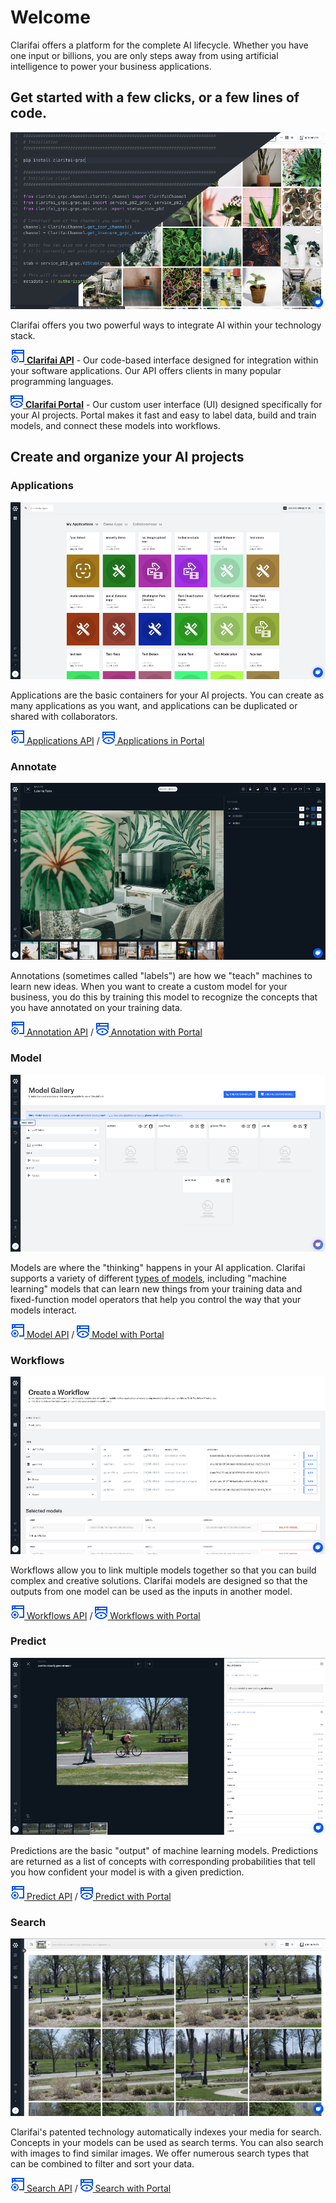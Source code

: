 # Welcome

Clarifai offers a platform for the complete AI lifecycle. Whether you have one input or billions, you are only steps away from using artificial intelligence to power your business applications.

## Get started with a few clicks, or a few lines of code.

![](.gitbook/assets/api_v_portal%20%281%29%20%281%29.jpg)

Clarifai offers you two powerful ways to integrate AI within your technology stack.

[![](.gitbook/assets/api%20%284%29%20%281%29.jpg) **Clarifai API**](api-guide/api-overview/) - Our code-based interface designed for integration within your software applications. Our API offers clients in many popular programming languages.

[![](.gitbook/assets/icon_portal%20%2813%29%20%289%29%20%283%29%20%283%29.jpg) **Clarifai Portal**](https://github.com/Clarifai/docs/tree/9ed15e8f794bf89563dc2559e106efae8e49455f/portal-guide/portal_overview/README.md) - Our custom user interface \(UI\) designed specifically for your AI projects. Portal makes it fast and easy to label data, build and train models, and connect these models into workflows.

## Create and organize your AI projects

### Applications

![](.gitbook/assets/applications_overview%20%281%29%20%281%29.jpg)

Applications are the basic containers for your AI projects. You can create as many applications as you want, and applications can be duplicated or shared with collaborators.

[![](.gitbook/assets/api%20%284%29%20%281%29.jpg) Applications API](getting-started/applications/) / [![](.gitbook/assets/icon_portal%20%2813%29%20%289%29%20%283%29%20%283%29.jpg) Applications in Portal](getting-started/applications/)

### Annotate

![](.gitbook/assets/labeler.jpg)

Annotations \(sometimes called "labels"\) are how we "teach" machines to learn new ideas. When you want to create a custom model for your business, you do this by training this model to recognize the concepts that you have annotated on your training data.

[![](.gitbook/assets/api%20%284%29%20%281%29.jpg) Annotation API](api-guide/annotate/) / [![](.gitbook/assets/icon_portal%20%2813%29%20%289%29%20%283%29%20%283%29.jpg) Annotation with Portal](portal-guide/annotate/)

### Model

![](.gitbook/assets/model_mode%20%285%29%20%285%29%20%287%29%20%287%29%20%283%29%20%2812%29.jpg)

Models are where the "thinking" happens in your AI application. Clarifai supports a variety of different [types of models](https://docs.clarifai.com/portal-guide/model/model-types.md), including "machine learning" models that can learn new things from your training data and fixed-function model operators that help you control the way that your models interact.

[![](.gitbook/assets/api%20%284%29%20%281%29.jpg) Model API](api-guide/model/) / [![](.gitbook/assets/icon_portal%20%2813%29%20%289%29%20%283%29%20%283%29.jpg) Model with Portal](portal-guide/model/)

### Workflows

![](.gitbook/assets/workflows%20%281%29%20%281%29.jpg)

Workflows allow you to link multiple models together so that you can build complex and creative solutions. Clarifai models are designed so that the outputs from one model can be used as the inputs in another model.

[![](.gitbook/assets/api%20%284%29%20%281%29.jpg) Workflows API](api-guide/workflows/) / [![](.gitbook/assets/icon_portal%20%2813%29%20%289%29%20%283%29%20%283%29.jpg) Workflows with Portal](portal-guide/workflows/)

### Predict

![](.gitbook/assets/predictions%20%282%29%20%282%29%20%282%29%20%282%29%20%282%29%20%284%29%20%283%29.jpg)

Predictions are the basic "output" of machine learning models. Predictions are returned as a list of concepts with corresponding probabilities that tell you how confident your model is with a given prediction.

[![](.gitbook/assets/api%20%284%29%20%281%29.jpg) Predict API](api-guide/predict/) / [![](.gitbook/assets/icon_portal%20%2813%29%20%289%29%20%283%29%20%283%29.jpg) Predict with Portal](https://github.com/Clarifai/docs/tree/9ed15e8f794bf89563dc2559e106efae8e49455f/portal-guide/ppredict/README.md)

### Search

![](.gitbook/assets/search.jpg)

Clarifai's patented technology automatically indexes your media for search. Concepts in your models can be used as search terms. You can also search with images to find similar images. We offer numerous search types that can be combined to filter and sort your data.

[![](.gitbook/assets/api%20%284%29%20%281%29.jpg) Search API](api-guide/predict/) / [![](.gitbook/assets/icon_portal%20%2813%29%20%289%29%20%283%29%20%283%29.jpg) Search with Portal](portal-guide/psearch/)

